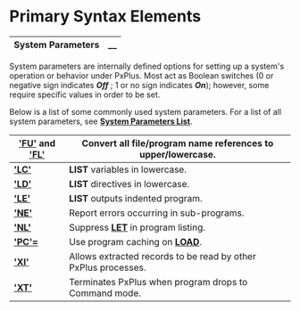 # Primary Syntax Elements

**System Parameters** |  **__**  
---|---  
  
System parameters are internally defined options for setting up a system's operation or behavior under PxPlus. Most act as Boolean switches (0 or negative sign indicates **_Off_** ; 1 or no sign indicates **_On_**); however, some require specific values in order to be set.

Below is a list of some commonly used system parameters. For a list of all system parameters, see **[System Parameters List](../../../parameters%20list%20introduction.md)**.

**['FU'](../../../parameters/fu.md)** and **['FL'](../../../parameters/fl.md)** |  Convert all file/program name references to upper/lowercase.  
---|---  
**['LC'](../../../parameters/lc.md)** |  **LIST** variables in lowercase.  
**['LD'](../../../parameters/ld.md)** |  **LIST** directives in lowercase.  
**['LE'](../../../parameters/le.md)** |  **LIST** outputs indented program.  
**['NE'](../../../parameters/ne.md)** |  Report errors occurring in sub-programs.  
**['NL'](../../../parameters/nl.md)** |  Suppress **[LET](../../../directives/let.md)** in program listing.  
**['PC'=](../../../parameters/pc.md)** |  Use program caching on **[LOAD](../../../directives/load.md)**.  
**['XI'](../../../parameters/xi.md)** |  Allows extracted records to be read by other PxPlus processes.  
**['XT'](../../../parameters/xt.md)** |  Terminates PxPlus when program drops to Command mode.
